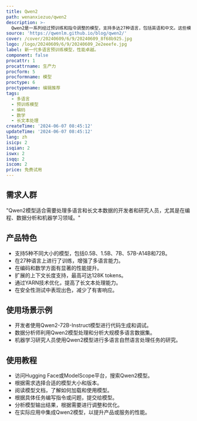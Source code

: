 ```yaml
---
title: Qwen2
path: wenanxiezuo/qwen2
description: >-
  Qwen2是一系列经过预训练和指令调整的模型，支持多达27种语言，包括英语和中文。这些模型在多个基准测试中表现出色，特别是在编码和数学方面有显著提升。Qwen2模型的上下文长度支持高达128K个token，适用于处理长文本任务。此外，Qwen2-72B-Instruct模型在安全性方面与GPT-4相当，显著优于Mistral-8x22B模型。
source: 'https://qwenlm.github.io/blog/qwen2/'
cover: /cover/20240609/6/9/20240609_8f68b925.jpg
logo: /logo/20240609/6/9/20240609_2e2eeefe.jpg
label: 新一代多语言预训练模型，性能卓越。
component: false
procattr: 1
procattrname: 生产力
procform: 5
procformname: 模型
proctype: 6
proctypename: 编辑推荐
tags:
  - 多语言
  - 预训练模型
  - 编码
  - 数学
  - 长文本处理
createTime: '2024-06-07 08:45:12'
updateTime: '2024-06-07 08:45:12'
lang: zh
isicp: 2
isqian: 2
iswx: 2
isqq: 2
iscom: 2
price: 免费试用
---
```




## 需求人群
"Qwen2模型适合需要处理多语言和长文本数据的开发者和研究人员，尤其是在编程、数据分析和机器学习领域。"

## 产品特色
* 支持5种不同大小的模型，包括0.5B、1.5B、7B、57B-A14B和72B。
* 在27种语言上进行了训练，增强了多语言能力。
* 在编码和数学方面有显著的性能提升。
* 扩展的上下文长度支持，最高可达128K tokens。
* 通过YARN技术优化，提高了长文本处理能力。
* 在安全性测试中表现出色，减少了有害响应。

## 使用场景示例
* 开发者使用Qwen2-72B-Instruct模型进行代码生成和调试。
* 数据分析师利用Qwen2模型处理和分析大规模多语言数据集。
* 机器学习研究人员使用Qwen2模型进行多语言自然语言处理任务的研究。

## 使用教程
* 访问Hugging Face或ModelScope平台，搜索Qwen2模型。
* 根据需求选择合适的模型大小和版本。
* 阅读模型文档，了解如何加载和使用模型。
* 根据具体任务编写指令或问题，提交给模型。
* 分析模型输出结果，根据需要进行调整和优化。
* 在实际应用中集成Qwen2模型，以提升产品或服务的性能。

  
